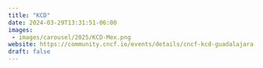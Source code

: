 ```yaml
---
title: "KCD"
date: 2024-03-29T13:31:51-06:00
images:
 - images/carousel/2025/KCD-Mex.png
website: https://community.cncf.io/events/details/cncf-kcd-guadalajara-presents-kcd-guadalajara-2025/cohost-kcd-guadalajara
draft: false
---
```


